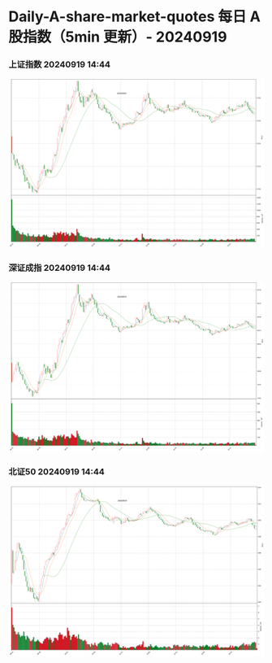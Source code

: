 
# Daily-A-share-market-quotes 每日 A 股指数（5min 更新）- 20240919

### 上证指数 20240919 14:44
![](./fig/2024/9/20240919-sh000001.png)

### 深证成指 20240919 14:44
![](./fig/2024/9/20240919-sz399001.png)

### 北证50 20240919 14:44
![](./fig/2024/9/20240919-bj899050.png)
